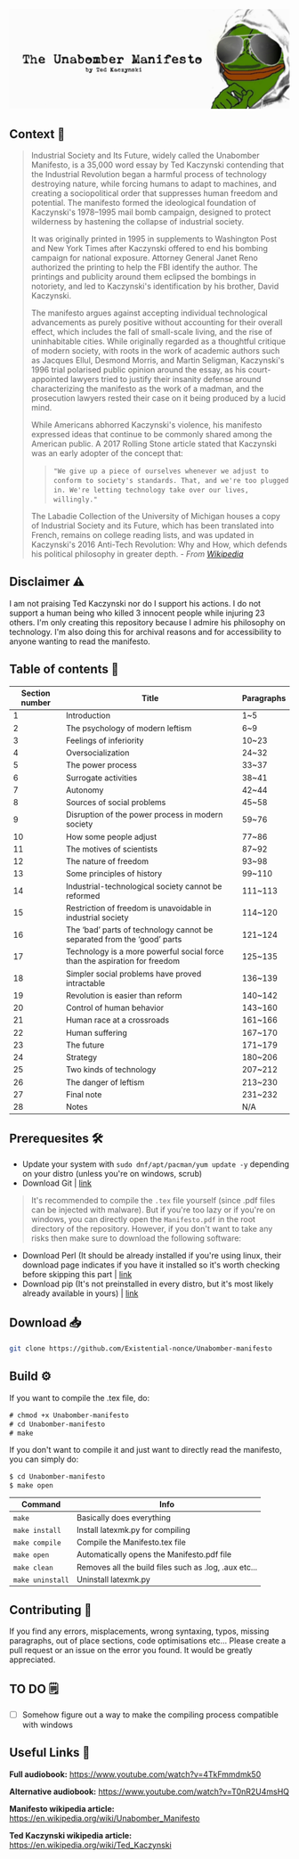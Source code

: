 <div align="center">
  <img src="assets/banners/mainbanner.jpg">
  <br>
</div>

## Context 📑
>Industrial Society and Its Future, widely called the Unabomber Manifesto, is a 35,000 word essay by Ted Kaczynski contending that the Industrial Revolution began a harmful process of technology destroying nature, while forcing humans to adapt to machines, and creating a sociopolitical order that suppresses human freedom and potential. The manifesto formed the ideological foundation of Kaczynski's 1978–1995 mail bomb campaign, designed to protect wilderness by hastening the collapse of industrial society.
> 
>It was originally printed in 1995 in supplements to Washington Post and New York Times after Kaczynski offered to end his bombing campaign for national exposure. Attorney General Janet Reno authorized the printing to help the FBI identify the author. The printings and publicity around them eclipsed the bombings in notoriety, and led to Kaczynski's identification by his brother, David Kaczynski.
>
>The manifesto argues against accepting individual technological advancements as purely positive without accounting for their overall effect, which includes the fall of small-scale living, and the rise of uninhabitable cities. While originally regarded as a thoughtful critique of modern society, with roots in the work of academic authors such as Jacques Ellul, Desmond Morris, and Martin Seligman, Kaczynski's 1996 trial polarised public opinion around the essay, as his court-appointed lawyers tried to justify their insanity defense around characterizing the manifesto as the work of a madman, and the prosecution lawyers rested their case on it being produced by a lucid mind.
> 
>While Americans abhorred Kaczynski's violence, his manifesto expressed ideas that continue to be commonly shared among the American public. A 2017 Rolling Stone article stated that Kaczynski was an early adopter of the concept that:
>
>> ```"We give up a piece of ourselves whenever we adjust to conform to society's standards. That, and we're too plugged in. We're letting technology take over our lives, willingly."```
> 
>The Labadie Collection of the University of Michigan houses a copy of Industrial Society and its Future, which has been translated into French, remains on college reading lists, and was updated in Kaczynski's 2016 Anti-Tech Revolution: Why and How, which defends his political philosophy in greater depth.
\- *From [Wikipedia](https://en.wikipedia.org/wiki/Unabomber_Manifesto)*

## Disclaimer ⚠️
I am not praising Ted Kaczynski nor do I support his actions. I do not support a human being who killed 3 innocent people while injuring 23 others. I'm only creating this repository because I admire his philosophy on technology. I'm also doing this for archival reasons and for accessibility to anyone wanting to read the manifesto.

## Table of contents 📖

| Section number | Title | Paragraphs |
| --- | --- | --- |
| 1 | Introduction | 1~5 |
| 2 | The psychology of modern leftism | 6~9 |
| 3 | Feelings of inferiority | 10~23 |
| 4 | Oversocialization | 24~32 |
| 5 | The power process | 33~37 |
| 6 | Surrogate activities | 38~41 |
| 7 | Autonomy | 42~44 |
| 8 | Sources of social problems | 45~58 |
| 9 | Disruption of the power process in modern society | 59~76 |
| 10 | How some people adjust | 77~86 |
| 11 | The motives of scientists | 87~92 |
| 12 | The nature of freedom | 93~98 |
| 13 | Some principles of history | 99~110 |
| 14 | Industrial-technological society cannot be reformed | 111~113 |
| 15 | Restriction of freedom is unavoidable in industrial society| 114~120 |
| 16 | The ‘bad’ parts of technology cannot be separated from the ‘good’ parts | 121~124 |
| 17 | Technology is a more powerful social force than the aspiration for freedom | 125~135 |
| 18 | Simpler social problems have proved intractable | 136~139 |
| 19 | Revolution is easier than reform | 140~142 |
| 20 | Control of human behavior | 143~160 |
| 21 | Human race at a crossroads | 161~166 |
| 22 | Human suffering | 167~170 |
| 23 | The future | 171~179 |
| 24 | Strategy | 180~206 |
| 25 | Two kinds of technology | 207~212 |
| 26 | The danger of leftism | 213~230 |
| 27 | Final note | 231~232 |
| 28 | Notes | N/A |


## Prerequesites 🛠️
- Update your system with `sudo dnf/apt/pacman/yum update -y` depending on your distro (unless you're on windows, scrub)
- Download Git | [link](https://git-scm.com/downloads)

> It's recommended to compile the `.tex` file yourself (since .pdf files can be injected with malware). But if you're too lazy or if you're on windows, you can directly open the `Manifesto.pdf` in the root directory of the repository. However, if you don't want to take any risks then make sure to download the following software:

- Download Perl (It should be already installed if you're using linux, their download page indicates if you have it installed so it's worth checking before skipping this part | [link](https://www.perl.org/get.html)
- Download pip (It's not preinstalled in every distro, but it's most likely already available in yours) | [link](https://www.tecmint.com/install-pip-in-linux/)


## Download 📥
```bash
git clone https://github.com/Existential-nonce/Unabomber-manifesto
```


## Build ⚙️

If you want to compile the .tex file, do:
```
# chmod +x Unabomber-manifesto
# cd Unabomber-manifesto
# make
```

If you don't want to compile it and just want to directly read the manifesto, you can simply do:
```
$ cd Unabomber-manifesto
$ make open
```


| Command | Info |
|---|---|
| `make` | Basically does everything |
| `make install` | Install latexmk.py for compiling |
| `make compile` | Compile the Manifesto.tex file |
| `make open` | Automatically opens the Manifesto.pdf file |
| `make clean` | Removes all the build files such as .log, .aux etc... |
| `make uninstall` | Uninstall latexmk.py |


## Contributing 🤝
If you find any errors, misplacements, wrong syntaxing, typos, missing paragraphs, out of place sections, code optimisations etc... Please create a pull request or an issue on the error you found. It would be greatly appreciated.


## TO DO 🗒️
- [ ] Somehow figure out a way to make the compiling process compatible with windows


## Useful Links 🔗

**Full audiobook:** https://www.youtube.com/watch?v=4TkFmmdmk50

**Alternative audiobook:** https://www.youtube.com/watch?v=T0nR2U4msHQ

**Manifesto wikipedia article:** https://en.wikipedia.org/wiki/Unabomber_Manifesto

**Ted Kaczynski wikipedia article:** https://en.wikipedia.org/wiki/Ted_Kaczynski
